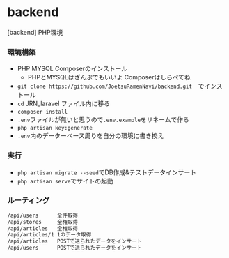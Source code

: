 # backend
[backend] PHP環境

### 環境構築

- PHP MYSQL Composerのインストール
  - PHPとMYSQLはざんぷでもいいよ Composerはしらべてね
- `git clone https://github.com/JoetsuRamenNavi/backend.git`　でインストール
- `cd` JRN_laravel ファイル内に移る
- `composer install`
- `.env`ファイルが無いと思うので`.env.example`をリネームで作る
- `php artisan key:generate`
- `.env`内のデーターベース周りを自分の環境に書き換え

### 実行

- `php artisan migrate --seed`でDB作成&テストデータインサート
- `php artisan serve`でサイトの起動

### ルーティング

```bash
/api/users      全件取得
/api/stores     全権取得
/api/articles   全権取得
/api/articles/1 1のデータ取得
/api/articles   POSTで送られたデータをインサート
/api/users      POSTで送られたデータをインサート
```